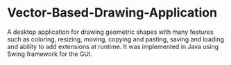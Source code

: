 # Vector-Based-Drawing-Application
A desktop application for drawing geometric shapes with many features such as coloring, resizing, moving, copying and pasting, saving and loading and ability to add  extensions at runtime. It was implemented in Java using Swing framework for the GUI.
